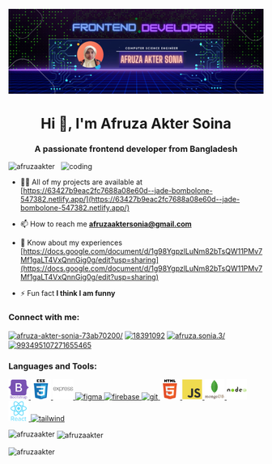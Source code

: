 
![logo](https://github.com/afruzaakter/afruzaakter/blob/main/Afruza%20akter%20sonia%20(2).png)
<h1 align="center">Hi 👋, I'm Afruza Akter Soina</h1>
<h3 align="center">A passionate frontend developer from Bangladesh</h3>
<img align="right" alt="coding" width="400" src="https://user-images.githubusercontent.com/55389276/140866485-8fb1c876-9a8f-4d6a-98dc-08c4981eaf70.gif"

<p align="left"> <img src="https://komarev.com/ghpvc/?username=afruzaakter&label=Profile%20views&color=0e75b6&style=flat" alt="afruzaakter" /> </p>

- 👨‍💻 All of my projects are available at [https://63427b9eac2fc7688a08e60d--jade-bombolone-547382.netlify.app/](https://63427b9eac2fc7688a08e60d--jade-bombolone-547382.netlify.app/)

- 📫 How to reach me **afruzaaktersonia@gmail.com**

- 📄 Know about my experiences [https://docs.google.com/document/d/1g98YgpzlLuNm82bTsQW11PMv7Mf1gaLT4VxQnnGig0g/edit?usp=sharing](https://docs.google.com/document/d/1g98YgpzlLuNm82bTsQW11PMv7Mf1gaLT4VxQnnGig0g/edit?usp=sharing)

- ⚡ Fun fact **I think I am funny**

<h3 align="left">Connect with me:</h3>
<p align="left">
<a href="https://linkedin.com/in/afruza-akter-sonia-73ab70200/" target="blank"><img align="center" src="https://raw.githubusercontent.com/rahuldkjain/github-profile-readme-generator/master/src/images/icons/Social/linked-in-alt.svg" alt="afruza-akter-sonia-73ab70200/" height="30" width="40" /></a>
<a href="https://stackoverflow.com/users/18391092" target="blank"><img align="center" src="https://raw.githubusercontent.com/rahuldkjain/github-profile-readme-generator/master/src/images/icons/Social/stack-overflow.svg" alt="18391092" height="30" width="40" /></a>
<a href="https://fb.com/afruza.sonia.3/" target="blank"><img align="center" src="https://raw.githubusercontent.com/rahuldkjain/github-profile-readme-generator/master/src/images/icons/Social/facebook.svg" alt="afruza.sonia.3/" height="30" width="40" /></a>
<a href="https://discord.gg/993495107271655465" target="blank"><img align="center" src="https://raw.githubusercontent.com/rahuldkjain/github-profile-readme-generator/master/src/images/icons/Social/discord.svg" alt="993495107271655465" height="30" width="40" /></a>
</p>

<h3 align="left">Languages and Tools:</h3>
<p align="left"> <a href="https://getbootstrap.com" target="_blank" rel="noreferrer"> <img src="https://raw.githubusercontent.com/devicons/devicon/master/icons/bootstrap/bootstrap-plain-wordmark.svg" alt="bootstrap" width="40" height="40"/> </a> <a href="https://www.w3schools.com/css/" target="_blank" rel="noreferrer"> <img src="https://raw.githubusercontent.com/devicons/devicon/master/icons/css3/css3-original-wordmark.svg" alt="css3" width="40" height="40"/> </a> <a href="https://expressjs.com" target="_blank" rel="noreferrer"> <img src="https://raw.githubusercontent.com/devicons/devicon/master/icons/express/express-original-wordmark.svg" alt="express" width="40" height="40"/> </a> <a href="https://www.figma.com/" target="_blank" rel="noreferrer"> <img src="https://www.vectorlogo.zone/logos/figma/figma-icon.svg" alt="figma" width="40" height="40"/> </a> <a href="https://firebase.google.com/" target="_blank" rel="noreferrer"> <img src="https://www.vectorlogo.zone/logos/firebase/firebase-icon.svg" alt="firebase" width="40" height="40"/> </a> <a href="https://git-scm.com/" target="_blank" rel="noreferrer"> <img src="https://www.vectorlogo.zone/logos/git-scm/git-scm-icon.svg" alt="git" width="40" height="40"/> </a> <a href="https://www.w3.org/html/" target="_blank" rel="noreferrer"> <img src="https://raw.githubusercontent.com/devicons/devicon/master/icons/html5/html5-original-wordmark.svg" alt="html5" width="40" height="40"/> </a> <a href="https://developer.mozilla.org/en-US/docs/Web/JavaScript" target="_blank" rel="noreferrer"> <img src="https://raw.githubusercontent.com/devicons/devicon/master/icons/javascript/javascript-original.svg" alt="javascript" width="40" height="40"/> </a> <a href="https://www.mongodb.com/" target="_blank" rel="noreferrer"> <img src="https://raw.githubusercontent.com/devicons/devicon/master/icons/mongodb/mongodb-original-wordmark.svg" alt="mongodb" width="40" height="40"/> </a> <a href="https://nodejs.org" target="_blank" rel="noreferrer"> <img src="https://raw.githubusercontent.com/devicons/devicon/master/icons/nodejs/nodejs-original-wordmark.svg" alt="nodejs" width="40" height="40"/> </a> <a href="https://reactjs.org/" target="_blank" rel="noreferrer"> <img src="https://raw.githubusercontent.com/devicons/devicon/master/icons/react/react-original-wordmark.svg" alt="react" width="40" height="40"/> </a> <a href="https://tailwindcss.com/" target="_blank" rel="noreferrer"> <img src="https://www.vectorlogo.zone/logos/tailwindcss/tailwindcss-icon.svg" alt="tailwind" width="40" height="40"/> </a> </p>

<p><img align="left" src="https://github-readme-stats.vercel.app/api/top-langs?username=afruzaakter&show_icons=true&locale=en&layout=compact" alt="afruzaakter" /></p>

<p>&nbsp;<img align="center" src="https://github-readme-stats.vercel.app/api?username=afruzaakter&show_icons=true&locale=en" alt="afruzaakter" /></p>

<p><img align="center" src="https://github-readme-streak-stats.herokuapp.com/?user=afruzaakter&" alt="afruzaakter" /></p>
